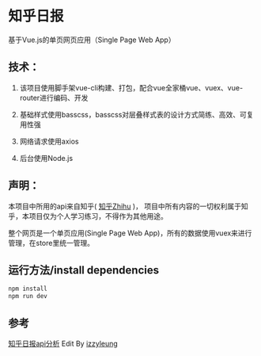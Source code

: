 # 知乎日报 
基于Vue.js的单页网页应用（Single Page Web App）

## 技术：
1. 该项目使用脚手架vue-cli构建、打包，配合vue全家桶vue、vuex、vue-router进行编码、开发

2. 基础样式使用basscss，basscss对层叠样式表的设计方式简练、高效、可复用性强

3. 网络请求使用axios

4. 后台使用Node.js

## 声明：
本项目中所用的api来自知乎( [知乎Zhihu](http://www.zhihu.com/) )， 项目中所有内容的一切权利属于知乎，本项目仅为个人学习练习，不得作为其他用途。

整个网页是一个单页应用(Single Page Web App)，所有的数据使用vuex来进行管理，在store里统一管理。

## 运行方法/install dependencies

``` bash
npm install
npm run dev

```

## 参考
[知乎日报api分析](https://github.com/izzyleung/ZhihuDailyPurify/wiki/%E7%9F%A5%E4%B9%8E%E6%97%A5%E6%8A%A5-API-%E5%88%86%E6%9E%90) Edit By [izzyleung](https://github.com/izzyleung)
